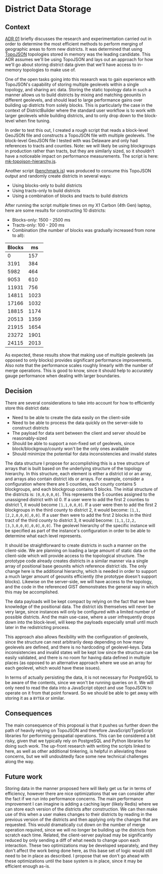 # District Data Storage

## Context

[ADR 01](./adr-01-backend-framework.md) briefly discusses the research and experimentation carried out in order to determine the most efficient methods to perform merging of geographic areas to form new districts. It was determined that using [TopoJSON](https://github.com/topojson/topojson) topologies stored in memory was the leading candidate. This ADR assumes we'll be using TopoJSON and lays out an approach for how we'll go about storing district data given that we'll have access to in-memory topologies to make use of.

One of the open tasks going into this research was to gain experience with TopoJSON's capability of storing multiple geolevels within a single topology, and sharing arc data. Storing the static topology data in such a manner allows us to build districts by mixing and matching geounits in different geolevels, and should lead to large performance gains over building up districts from solely blocks. This is particularly the case in the context of DistrictBuilder where the standard user workflow is to work with larger geolevels while building districts, and to only drop down to the block-level when fine tuning.

In order to test this out, I created a rough script that reads a block-level GeoJSON file and constructs a TopoJSON file with multiple geolevels. The block-level GeoJSON file I tested with was Delaware and only had references to tracts and counties. Note: we will likely be using blockgroups in production rather than tracts, but they are similarly sized, so it shouldn't have a noticeable impact on performance measurements. The script is here: [mk-topojson-hierarchy.js](https://gist.github.com/kshepard/8eaca19d06fa88a25279997a3c4160d7#file-mk-topojson-hierarchy-js).

Another script ([benchmark.js](https://gist.github.com/kshepard/8eaca19d06fa88a25279997a3c4160d7#file-benchmark-js)) was produced to consume this TopoJSON output and randomly create districts in several ways:
 * Using blocks-only to build districts
 * Using tracts-only to build districts
 * Using a combination of blocks and tracts to build districts

After running the script multiple times on my X1 Carbon (4th Gen) laptop, here are some results for constructing 10 districts:
 * Blocks-only: 1500 - 2500 ms
 * Tracts-only: 100 - 200 ms
 * Combination (the number of blocks was gradually increased from none to all):

|Blocks| ms |
|------|----|
|     0| 157|
|  3191| 384|
|  5982| 464|
|  9053| 610|
| 11931| 756|
| 14811|1023|
| 17166|1032|
| 18815|1174|
| 20513|1359|
| 21915|1654|
| 23272|1901|
| 24115|2013|

As expected, these results show that making use of multiple geolevels (as opposed to only blocks) provides significant performance improvements. Also note that the performance scales roughly linearly with the number of merge operations. This is good to know, since it should help to accurately gauge performance when dealing with larger boundaries.


## Decision

There are several considerations to take into account for how to efficiently store this district data:
 * Need to be able to create the data easily on the client-side
 * Need to be able to process the data quickly on the server-side to construct districts
 * The payload for data sent between the client and server should be reasonably-sized
 * Should be able to support a non-fixed set of geolevels, since block/blockgroup/county won't be the only ones available
 * Should minimize the potential for data inconsistencies and invalid states

The data structure I propose for accomplishing this is a tree structure of arrays that is built based on the underlying structure of the topology hierarchy. In this structure, each element is either a district id or an array, and arrays also contain district ids or arrays. For example, consider a configuration where there are 5 counties, each county contains 5 blockgroups, and each blockgroup contains 5 blocks. The initial structure of the districts is: `[0,0,0,0,0]`. This represents the 5 counties assigned to the unassigned district with id 0. If a user were to add the first 2 counties to district 1, it would become `[1,1,0,0,0]`. If a user were then to add the first 2 blockgroups in the third county to district 2, it would become: `[1,1,[2,2,0,0,0],0,0]`. If a user then were to add the first 2 blocks in the third tract of the third county to district 3, it would become: `[1,1,[2,2,[3,3,0,0,0],0,0],0,0]`. The geolevel hierarchy of the specific instance will be specified as part of the instance's configuration in order to be able to determine what each level represents.

It should be straightforward to create districts in such a manner on the client-side. We are planning on loading a large amount of static data on the client-side which will provide access to the topological structure. The prototype code already creates districts in a similar manner via a single array of positional base geounits which reference district ids. The only change here is the additional hierarchy, which is needed in order to support a much larger amount of geounits efficiently (the prototype doesn't support blocks). Likewise on the server-side, we will have access to the topology, and the code in the referenced GIST demonstrates the general way in which this may be accomplished.

The data payloads will be kept compact by relying on the fact that we have knowledge of the positional data. The district ids themselves will never be very large, since instances will only be configured with a limited number of possible districts. And the main use-case, where a user infrequently drops down into the block-level, will keep the payloads especially small until much later in the redistricting process.

This approach also allows flexibility with the configuration of geolevels, since the structure can nest arbitrarily deep depending on how many geolevels are defined, and there is no hardcoding of geolevel-keys. Data inconsistencies and invalid states will be kept low since the structure can be easily validated, and there is no room for having data defined in multiple places (as opposed to an alternative approach where we use an array for each geolevel, which would have these issues).

In terms of actually persisting the data, it is not necessary for PostgreSQL to be aware of the contents, since we won't be running queries on it. We will only need to read the data into a JavaScript object and use TopoJSON to operate on it from that point forward. So we should be able to get away with storing it as a `BYTEA` or similar.


## Consequences

The main consequence of this proposal is that it pushes us further down the path of heavily relying on TopoJSON and therefore JavaScript/TypeScript libraries for performing geospatial operations. This can be considered a bit risky, given that we typically rely on PostgreSQL and Python libraries for doing such work. The up-front research with writing the scripts linked to here, as well as other additional tinkering, is helpful in alleviating these concerns, but we will undoubtedly face some new technical challenges along the way.


## Future work

Storing data in the manner proposed here will likely get us far in terms of efficiency, however there are nice optimizations that we can consider after the fact if we run into performance concerns. The main performance improvement I can imagine is adding a caching layer (likely Redis) where we can store each version of the districts after construction. We can then make use of this when a user makes changes to their districts by reading in the previous version of the districts and then applying only the changes that are requested. This would dramatically cut down on the number of merge operation required, since we will no longer be building up the districts from scratch each time. Related, the client-server payload may be significantly reduced by only sending a diff of what needs to change upon each interaction. These two optimizations may be developed separately, and they don't affect the work being done here, as this base set of logic would still need to be in place as described. I propose that we don't go ahead with these optimizations until the base system is in place, since it may be efficient enough as-is.
